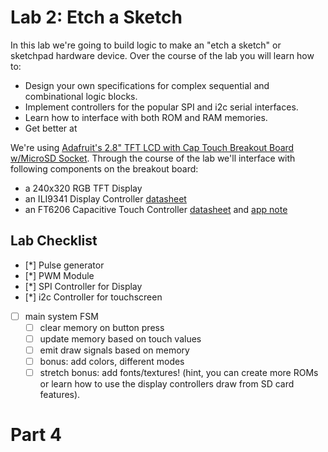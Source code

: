 # Lab 2: Etch a Sketch

In this lab we're going to build logic to make an "etch a sketch" or sketchpad hardware device. Over the course of the lab you will learn how to:
* Design your own specifications for complex sequential and combinational logic blocks.
* Implement controllers for the popular SPI and i2c serial interfaces.
* Learn how to interface with both ROM and RAM memories.
* Get better at 

We're using [Adafruit's 2.8" TFT LCD with Cap Touch Breakout Board w/MicroSD Socket](https://www.adafruit.com/product/2090). Through the course of the lab we'll interface with following components on the breakout board:
- a 240x320 RGB TFT Display
- an ILI9341 Display Controller [datasheet](https://cdn-shop.adafruit.com/datasheets/ILI9341.pdf)
- an FT6206 Capacitive Touch Controller [datasheet](https://cdn-shop.adafruit.com/datasheets/FT6x06+Datasheet_V0.1_Preliminary_20120723.pdf) and [app note](https://cdn-shop.adafruit.com/datasheets/FT6x06_AN_public_ver0.1.3.pdf)

## Lab Checklist

- [*] Pulse generator
- [*] PWM Module
- [*] SPI Controller for Display
- [*] i2c Controller for touchscreen
- [ ] main system FSM 
  - [ ] clear memory on button press
  - [ ] update memory based on touch values
  - [ ] emit draw signals based on memory
  - [ ] bonus: add colors, different modes
  - [ ] stretch bonus: add fonts/textures! (hint, you can create more ROMs or learn how to use the display controllers draw from SD card features).

# Part 4

